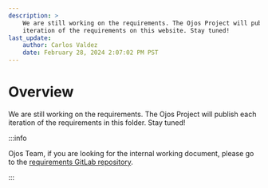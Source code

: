 ```yaml
---
description: >
    We are still working on the requirements. The Ojos Project will publish each
    iteration of the requirements on this website. Stay tuned!
last_update:
    author: Carlos Valdez
    date: February 28, 2024 2:07:02 PM PST
---
```

# Overview

We are still working on the requirements. The Ojos Project will publish each
iteration of the requirements in this folder. Stay tuned!

:::info

Ojos Team, if you are looking for the internal working document, please go to
the
[requirements GitLab repository](https://gitlab.com/ojosproject/requirements).

:::
